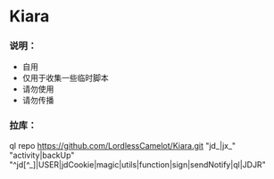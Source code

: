 # Kiara
### 说明：
* 自用
* 仅用于收集一些临时脚本
* 请勿使用
* 请勿传播

### 拉库：  
ql repo https://github.com/LordlessCamelot/Kiara.git "jd_|jx_" "activity|backUp" "^jd[^_]|USER|jdCookie|magic|utils|function|sign|sendNotify|ql|JDJR"
